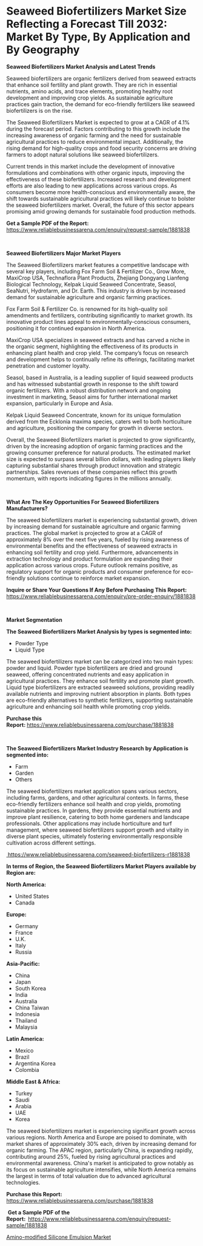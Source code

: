 <p><h1>Seaweed Biofertilizers Market Size Reflecting a Forecast Till 2032: Market By Type, By Application and By Geography</h1></p><p><strong>Seaweed Biofertilizers Market Analysis and Latest Trends</strong></p>
<p><p>Seaweed biofertilizers are organic fertilizers derived from seaweed extracts that enhance soil fertility and plant growth. They are rich in essential nutrients, amino acids, and trace elements, promoting healthy root development and improving crop yields. As sustainable agriculture practices gain traction, the demand for eco-friendly fertilizers like seaweed biofertilizers is on the rise.</p><p>The Seaweed Biofertilizers Market is expected to grow at a CAGR of 4.1% during the forecast period. Factors contributing to this growth include the increasing awareness of organic farming and the need for sustainable agricultural practices to reduce environmental impact. Additionally, the rising demand for high-quality crops and food security concerns are driving farmers to adopt natural solutions like seaweed biofertilizers.</p><p>Current trends in this market include the development of innovative formulations and combinations with other organic inputs, improving the effectiveness of these biofertilizers. Increased research and development efforts are also leading to new applications across various crops. As consumers become more health-conscious and environmentally aware, the shift towards sustainable agricultural practices will likely continue to bolster the seaweed biofertilizers market. Overall, the future of this sector appears promising amid growing demands for sustainable food production methods.</p></p>
<p><strong>Get a Sample PDF of the Report:&nbsp;</strong> <a href="https://www.reliablebusinessarena.com/enquiry/request-sample/1881838?utm_campaign=2238&utm_medium=2&utm_source=Github&utm_content=ia&utm_term=04022025&utm_id=seaweed-biofertilizers">https://www.reliablebusinessarena.com/enquiry/request-sample/1881838</a></p>
<p>&nbsp;</p>
<p><strong>Seaweed Biofertilizers Major Market Players</strong></p>
<p><p>The Seaweed Biofertilizers market features a competitive landscape with several key players, including Fox Farm Soil & Fertilizer Co., Grow More, MaxiCrop USA, Technaflora Plant Products, Zhejiang Dongyang Lianfeng Biological Technology, Kelpak Liquid Seaweed Concentrate, Seasol, SeaNutri, Hydrofarm, and Dr. Earth. This industry is driven by increased demand for sustainable agriculture and organic farming practices.</p><p>Fox Farm Soil & Fertilizer Co. is renowned for its high-quality soil amendments and fertilizers, contributing significantly to market growth. Its innovative product lines appeal to environmentally-conscious consumers, positioning it for continued expansion in North America. </p><p>MaxiCrop USA specializes in seaweed extracts and has carved a niche in the organic segment, highlighting the effectiveness of its products in enhancing plant health and crop yield. The company’s focus on research and development helps to continually refine its offerings, facilitating market penetration and customer loyalty.</p><p>Seasol, based in Australia, is a leading supplier of liquid seaweed products and has witnessed substantial growth in response to the shift toward organic fertilizers. With a robust distribution network and ongoing investment in marketing, Seasol aims for further international market expansion, particularly in Europe and Asia.</p><p>Kelpak Liquid Seaweed Concentrate, known for its unique formulation derived from the Ecklonia maxima species, caters well to both horticulture and agriculture, positioning the company for growth in diverse sectors.</p><p>Overall, the Seaweed Biofertilizers market is projected to grow significantly, driven by the increasing adoption of organic farming practices and the growing consumer preference for natural products. The estimated market size is expected to surpass several billion dollars, with leading players likely capturing substantial shares through product innovation and strategic partnerships. Sales revenues of these companies reflect this growth momentum, with reports indicating figures in the millions annually.</p></p>
<p>&nbsp;</p>
<p><strong>What Are The Key Opportunities For Seaweed Biofertilizers Manufacturers?</strong></p>
<p><p>The seaweed biofertilizers market is experiencing substantial growth, driven by increasing demand for sustainable agriculture and organic farming practices. The global market is projected to grow at a CAGR of approximately 8% over the next five years, fueled by rising awareness of environmental benefits and the effectiveness of seaweed extracts in enhancing soil fertility and crop yield. Furthermore, advancements in extraction technology and product formulation are expanding their application across various crops. Future outlook remains positive, as regulatory support for organic products and consumer preference for eco-friendly solutions continue to reinforce market expansion.</p></p>
<p><strong>Inquire or Share Your Questions If Any Before Purchasing This Report:</strong> <a href="https://www.reliablebusinessarena.com/enquiry/pre-order-enquiry/1881838?utm_campaign=2238&utm_medium=2&utm_source=Github&utm_content=ia&utm_term=04022025&utm_id=seaweed-biofertilizers">https://www.reliablebusinessarena.com/enquiry/pre-order-enquiry/1881838</a></p>
<p>&nbsp;</p>
<p><strong>Market Segmentation</strong></p>
<p><strong>The Seaweed Biofertilizers Market Analysis by types is segmented into:</strong></p>
<p><ul><li>Powder Type</li><li>Liquid Type</li></ul></p>
<p><p>The seaweed biofertilizers market can be categorized into two main types: powder and liquid. Powder type biofertilizers are dried and ground seaweed, offering concentrated nutrients and easy application in agricultural practices. They enhance soil fertility and promote plant growth. Liquid type biofertilizers are extracted seaweed solutions, providing readily available nutrients and improving nutrient absorption in plants. Both types are eco-friendly alternatives to synthetic fertilizers, supporting sustainable agriculture and enhancing soil health while promoting crop yields.</p></p>
<p><strong>Purchase this Report:&nbsp;</strong><a href="https://www.reliablebusinessarena.com/purchase/1881838?utm_campaign=2238&utm_medium=2&utm_source=Github&utm_content=ia&utm_term=04022025&utm_id=seaweed-biofertilizers">https://www.reliablebusinessarena.com/purchase/1881838</a></p>
<p>&nbsp;</p>
<p><strong>The Seaweed Biofertilizers Market Industry Research by Application is segmented into:</strong></p>
<p><ul><li>Farm</li><li>Garden</li><li>Others</li></ul></p>
<p><p>The seaweed biofertilizers market application spans various sectors, including farms, gardens, and other agricultural contexts. In farms, these eco-friendly fertilizers enhance soil health and crop yields, promoting sustainable practices. In gardens, they provide essential nutrients and improve plant resilience, catering to both home gardeners and landscape professionals. Other applications may include horticulture and turf management, where seaweed biofertilizers support growth and vitality in diverse plant species, ultimately fostering environmentally responsible cultivation across different settings.</p></p>
<p><a href="https://www.reliablebusinessarena.com/seaweed-biofertilizers-r1881838?utm_campaign=2238&utm_medium=2&utm_source=Github&utm_content=ia&utm_term=04022025&utm_id=seaweed-biofertilizers">&nbsp;https://www.reliablebusinessarena.com/seaweed-biofertilizers-r1881838</a></p>
<p><strong>In terms of Region, the Seaweed Biofertilizers Market Players available by Region are:</strong></p>
<p>
    <p> <strong> North America: </strong>
        <ul>
            <li>United States</li>
            <li>Canada</li>
        </ul>
        </p> 
    <p> <strong> Europe: </strong>
        <ul>
            <li>Germany</li>
            <li>France</li>
            <li>U.K.</li>
            <li>Italy</li>
            <li>Russia</li>
        </ul>
        </p> 
    <p> <strong> Asia-Pacific: </strong>
        <ul>
            <li>China</li>
            <li>Japan</li>
            <li>South Korea</li>
            <li>India</li>
            <li>Australia</li>
            <li>China Taiwan</li>
            <li>Indonesia</li>
            <li>Thailand</li>
            <li>Malaysia</li>
        </ul>
        </p> 
    <p> <strong> Latin America: </strong>
        <ul>
            <li>Mexico</li>
            <li>Brazil</li>
            <li>Argentina Korea</li>
            <li>Colombia</li>
        </ul>
        </p> 
    <p> <strong> Middle East & Africa: </strong>
        <ul>
            <li>Turkey</li>
            <li>Saudi</li>
            <li>Arabia</li>
            <li>UAE</li>
            <li>Korea</li>
        </ul>
    </p>
    </p>
<p><p>The seaweed biofertilizers market is experiencing significant growth across various regions. North America and Europe are poised to dominate, with market shares of approximately 30% each, driven by increasing demand for organic farming. The APAC region, particularly China, is expanding rapidly, contributing around 25%, fueled by rising agricultural practices and environmental awareness. China's market is anticipated to grow notably as its focus on sustainable agriculture intensifies, while North America remains the largest in terms of total valuation due to advanced agricultural technologies.</p></p>
<p><strong>Purchase this Report: </strong><a href="https://www.reliablebusinessarena.com/purchase/1881838?utm_campaign=2238&utm_medium=2&utm_source=Github&utm_content=ia&utm_term=04022025&utm_id=seaweed-biofertilizers">https://www.reliablebusinessarena.com/purchase/1881838</a></p>
<p>&nbsp;<strong>Get a Sample PDF of the Report:&nbsp;&nbsp;</strong><a href="https://www.reliablebusinessarena.com/enquiry/request-sample/1881838?utm_campaign=2238&utm_medium=2&utm_source=Github&utm_content=ia&utm_term=04022025&utm_id=seaweed-biofertilizers">https://www.reliablebusinessarena.com/enquiry/request-sample/1881838</a></p>
<p><strong></strong></p>
<p><p><a href="https://github.com/manesros8/Market-Research-Report-List-1/blob/main/amino-modified-silicone-emulsion-market.md?utm_campaign=2238&utm_medium=2&utm_source=Github&utm_content=ia&utm_term=04022025&utm_id=seaweed-biofertilizers">Amino-modified Silicone Emulsion Market</a></p></p>